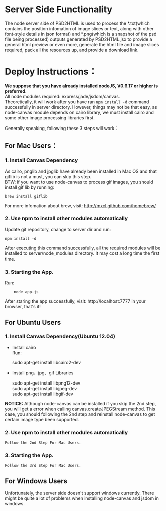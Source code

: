 
# Server Side Functionality
The node server side of PSD2HTML is used to process the *.txt(which contains the position infomation of image slices or text, along with other font-style details in json format) and *.png(which is a snapshot of the psd file being processed) outputs generated by PSD2HTML.jsx to provide a general html preview or even more, generate the html file and image slices required, pack all the resources up, and provide a download link.

# Deploy Instructions：
**We suppose that you have already installed nodeJS, V0.6.17 or higher is preferred.**<br/>
All node modules required: express/jade/jsdom/canvas. <br/>
Theoretically, it will work after you have ran `npm install -d` command successfully in server directory. However, things may not be that easy, as node-canvas module depends on cairo library, we must install cairo and some other image processing libraries first.<br/>

Generally speaking, following these 3 steps will work：

## For Mac Users：
### 1. Install Canvas Dependency
As cairo, pnglib and jpglib have already been installed in Mac OS and that giflib is not a must, you can skip this step.<br/>
BTW: if you want to use node-canvas to process gif images, you should install gif lib by running:

    brew install giflib

For more infomation about brew, visit: http://mxcl.github.com/homebrew/

### 2. Use npm to install other modules automatically
Update git repository, change to server dir and run:

    npm install -d

After executing this command successfully, all the required modules will be installed to server/node_modules directory. It may cost a long time the first time.

### 3. Starting the App.
Run:<br/>

		node app.js

After staring the app successfully, visit: http://localhost:7777 in your browser, that's it!

## For Ubuntu Users
### 1. Install Canvas Dependency(Ubuntu 12.04)
- Install cairo<br/>
Run:<br/>

	sudo apt-get install libcairo2-dev

- Install png、jpg、gif Libraries

    sudo apt-get install libpng12-dev<br/>
    sudo apt-get install libjpeg-dev<br/>
    sudo apt-get install libgif-dev

**NOTICE:** Although node-canvas can be installed if you skip the 2nd step, you will get a error when calling canvas.createJPEGStream method. This case, you should following the 2nd step and reinstall node-canvas to get certain image type been supported.

### 2. Use npm to install other modules automatically
    Follow the 2nd Step For Mac Users.

### 3. Starting the App.
    Follow the 3rd Step For Mac Users.

## For Windows Users
Unfortunately, the server side doesn't support windows currently. There might be quite a lot of problems when installing node-canvas and jsdom in windows.
